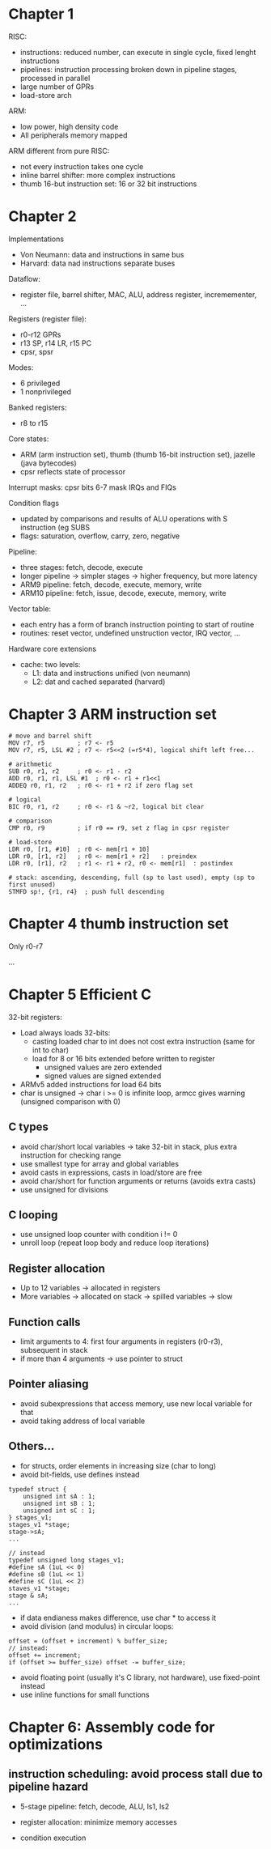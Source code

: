 
# Chapter 1

RISC:
* instructions: reduced number, can execute in single cycle, fixed lenght instructions
* pipelines: instruction processing broken down in pipeline stages, processed in parallel
* large number of GPRs
* load-store arch

ARM: 
* low power, high density code
* All peripherals memory mapped

ARM different from pure RISC:
* not every instruction takes one cycle
* inline barrel shifter: more complex instructions
* thumb 16-but instruction set: 16 or 32 bit instructions



# Chapter 2

Implementations
* Von Neumann: data and instructions in same bus
* Harvard: data nad instructions separate buses

Dataflow:
* register file, barrel shifter, MAC, ALU, address register, incremementer, ...

Registers (register file):
* r0-r12 GPRs
* r13 SP, r14 LR, r15 PC
* cpsr, spsr

Modes:
* 6 privileged
* 1 nonprivileged

Banked registers:
* r8 to r15

Core states:
* ARM (arm instruction set), thumb (thumb 16-bit instruction set), jazelle (java bytecodes)
* cpsr reflects state of processor

Interrupt masks: cpsr bits 6-7 mask IRQs and FIQs

Condition flags
* updated by comparisons and results of ALU operations with S instruction (eg SUBS
* flags: saturation, overflow, carry, zero, negative

Pipeline:
* three stages: fetch, decode, execute
* longer pipeline -> simpler stages -> higher frequency, but more latency
* ARM9 pipeline: fetch, decode, execute, memory, write
* ARM10 pipeline: fetch, issue, decode, execute, memory, write

Vector table: 
* each entry has a form of branch instruction pointing to start of routine
* routines: reset vector, undefined unstruction vector, IRQ vector, ...

Hardware core extensions
* cache: two levels:
    * L1: data and instructions unified (von neumann)
    * L2: dat and cached separated (harvard)



# Chapter 3 ARM instruction set

```
# move and barrel shift
MOV r7, r5         ; r7 <- r5
MOV r7, r5, LSL #2 ; r7 <- r5<<2 (=r5*4), logical shift left free...

# arithmetic
SUB r0, r1, r2     ; r0 <- r1 - r2
ADD r0, r1, r1, LSL #1  ; r0 <- r1 + r1<<1
ADDEQ r0, r1, r2   ; r0 <- r1 + r2 if zero flag set

# logical
BIC r0, r1, r2     ; r0 <- r1 & ~r2, logical bit clear

# comparison
CMP r0, r9         ; if r0 == r9, set z flag in cpsr register

# load-store
LDR r0, [r1, #10]  ; r0 <- mem[r1 + 10]
LDR r0, [r1, r2]   ; r0 <- mem[r1 + r2]   : preindex
LDR r0, [r1], r2   ; r1 <- r1 + r2, r0 <- mem[r1]  : postindex

# stack: ascending, descending, full (sp to last used), empty (sp to first unused)
STMFD sp!, {r1, r4}  ; push full descending
```

# Chapter 4 thumb instruction set

Only r0-r7

...

# Chapter 5 Efficient C

32-bit registers:
* Load always loads 32-bits: 
    * casting loaded char to int does not cost extra instruction (same for int to char)
    * load for 8 or 16 bits extended before written to register
        * unsigned values are zero extended
        * signed values are signed extended
* ARMv5 added instructions for load 64 bits
* char is unsigned ->  char i >= 0 is infinite loop, armcc gives warning (unsigned comparison with 0)

## C types
* avoid char/short local variables -> take 32-bit in stack, plus extra instruction for checking range
* use smallest type for array and global variables
* avoid casts in expressions, casts in load/store are free
* avoid char/short for function arguments or returns (avoids extra casts)
* use unsigned for divisions

## C looping
* use unsigned loop counter with condition i != 0
* unroll loop (repeat loop body and reduce loop iterations)

## Register allocation
* Up to 12 variables -> allocated in registers
* More variables -> allocated on stack -> spilled variables -> slow

## Function calls
* limit arguments to 4: first four arguments in registers (r0-r3), subsequent in stack
* if more than 4 arguments -> use pointer to struct

## Pointer aliasing
* avoid subexpressions that access memory, use new local variable for that
* avoid taking address of local variable

## Others...
* for structs, order elements in increasing size (char to long)
* avoid bit-fields, use defines instead

```
typedef struct {
    unsigned int sA : 1;
    unsigned int sB : 1;
    unsigned int sC : 1;
} stages_v1;
stages_v1 *stage;
stage->sA;
...

// instead
typedef unsigned long stages_v1;
#define sA (1uL << 0)
#define sB (1uL << 1)
#define sC (1uL << 2)
staves_v1 *stage;
stage & sA;
...

```

* if data endianess makes difference, use char * to access it
* avoid division (and modulus) in circular loops:

```
offset = (offset + increment) % buffer_size;
// instead:
offset += increment;
if (offset >= buffer_size) offset -= buffer_size;
```

* avoid floating point (usually it's C library, not hardware), use fixed-point instead
* use inline functions for small functions


# Chapter 6: Assembly code for optimizations


## instruction scheduling: avoid process stall due to pipeline hazard

* 5-stage pipeline: fetch, decode, ALU, ls1, ls2


* register allocation: minimize memory accesses
* condition execution

